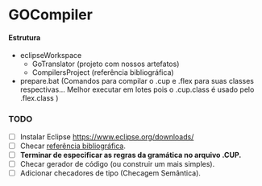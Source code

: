 # GOCompiler

#### Estrutura

- eclipseWorkspace
  - GoTranslator (projeto com nossos artefatos)
  - CompilersProject (referência bibliográfica)
- prepare.bat (Comandos para compilar o .cup e .flex para suas classes respectivas... Melhor executar em lotes pois o .cup.class é usado pelo .flex.class )


### TODO
- [ ] Instalar Eclipse https://www.eclipse.org/downloads/
- [ ] Checar [referência bibliográfica](./eclipseWorkspace/CompilersProject).  
- [ ] **Terminar de especificar as regras da gramática no arquivo .CUP.**
- [ ] Checar gerador de código (ou construir um mais simples).
- [ ] Adicionar checadores de tipo (Checagem Semântica).
